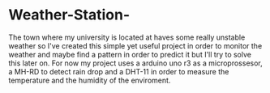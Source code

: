# Weather-Station-
The town where my university is located at haves some really unstable weather so I've created this simple yet useful project in order to monitor the weather and maybe find a pattern in order to predict it but I'll try to solve this later on. 
For now my project uses a arduino uno r3 as a microprossesor, a MH-RD to detect rain drop and a DHT-11 in order to measure the temperature and the humidity of the enviroment.  
